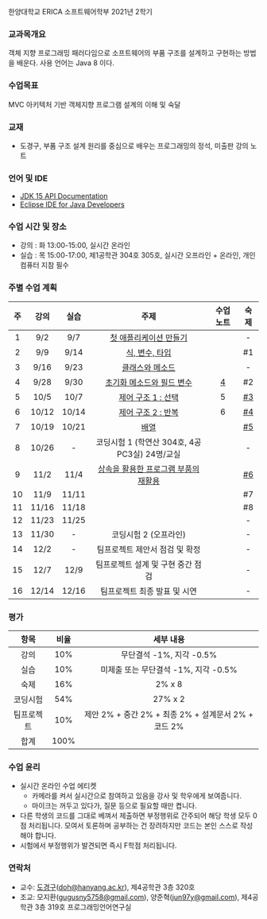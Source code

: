 한양대학교 ERICA 소프트웨어학부 2021년 2학기

### 교과목개요

객체 지향 프로그래밍 패러다임으로 소프트웨어의 부품 구조를 설계하고 구현하는 방법을 배운다.
사용 언어는 Java 8 이다.

### 수업목표

MVC 아키텍처 기반 객체지향 프로그램 설계의 이해 및 숙달

### 교재
- 도경구, 부품 구조 설계 원리를 중심으로 배우는 프로그래밍의 정석, 미출판 강의 노트

### 언어 및 IDE
- [JDK 15 API Documentation](https://docs.oracle.com/en/java/javase/15/docs/api/index.html)
- [Eclipse IDE for Java Developers](https://www.eclipse.org/downloads/)

### 수업 시간 및 장소

- 강의 : 화 13:00-15:00, 실시간 온라인 
- 실습 : 목 15:00-17:00, 제1공학관 304호 305호, 실시간 오프라인 + 온라인, 개인 컴퓨터 지참 필수


### 주별 수업 계획

| 주 | 강의 | 실습 | 주제 | 수업 노트 | 숙제 |
|:----:|:-----:|:-----:|:-----:|:-----:|:-----:|
|  1 | 9/2 | 9/7 | [첫 애플리케이션 만들기](notes/lecture01.pdf)  | | - |
|  2 | 9/9 | 9/14 | [식, 변수, 타입](notes/lecture02.pdf) | | #1 |
|  3 | 9/16 | 9/23 |[클래스와 메소드](notes/lecture03.pdf) | |  - |
|  4 | 9/28 | 9/30 | [초기화 메소드와 필드 변수](notes/lecture04.pdf) | [4](notes/notes04.md) |  #2 |
|  5 | 10/5 | 10/7 | [제어 구조 1 : 선택](notes/lecture05.pdf) | 5|  [#3](notes/notes05.md) |
|  6 | 10/12 | 10/14 | [제어 구조 2 : 반복](notes/lecture06.pdf) | 6 |  [#4](notes/notes06.md) |
|  7 | 10/19 | 10/21 | [배열](notes/lecture07.pdf) | |  [#5](notes/notes07.md) |
|  8 | 10/26 | - | 코딩시험 1 (학연산 304호, 4공 PC3실) 24명/교실 | | - |
|  9 | 11/2 | 11/4 | [상속을 활용한 프로그램 부품의 재활용](notes/lecture08.pdf) | |  [#6](notes/notes08.md)  |
| 10 | 11/9 | 11/11 |  | | #7 |
| 11 | 11/16 | 11/18 |  | | #8 |
| 12 | 11/23 | 11/25 |  | | - |
| 13 | 11/30 | - | 코딩시험 2 (오프라인) | | - |
| 14 | 12/2 | - | 팀프로젝트 제안서 점검 및 확정 | | - |
| 15 | 12/7 | 12/9 | 팀프로젝트 설계 및 구현 중간 점검 | | - |
| 16 | 12/14 | 12/16 | 팀프로젝트 최종 발표 및 시연 | | - |

### 평가

| 항목 | 비율 | 세부 내용 |
|:---:|:---:|:---:|
| 강의 | 10% | 무단결석 -1%, 지각 -0.5% |
| 실습 | 10% | 미제출 또는 무단결석 -1%, 지각 -0.5% |
| 숙제 | 16% | 2% x 8 |
| 코딩시험 | 54% | 27% x 2 |
| 팀프로젝트 | 10% | 제안 2% + 중간 2% + 최종 2% + 설계문서 2% + 코드 2% |
| 합계 | 100% |  |

### 수업 윤리

- 실시간 온라인 수업 에티켓 
  - 카메라를 켜서 실시간으로 참여하고 있음을 강사 및 학우에게 보여줍니다.
  - 마이크는 꺼두고 있다가, 질문 등으로 필요할 때만 켭니다.
- 다른 학생의 코드를 그대로 베껴서 제출하면 부정행위로 간주되어 해당 학생 모두 0점 처리됩니다. 모여서 토론하며 공부하는 건 장려하지만 코드는 본인 스스로 작성해야 합니다.
- 시험에서 부정행위가 발견되면 즉시 F학점 처리됩니다.

### 연락처

- 교수: [도경구](http://doggzone.github.io/home)(doh@hanyang.ac.kr), 제4공학관 3층 320호
- 조교: 모지환(gugusny5758@gmail.com), 양준혁(jun97y@gmail.com), 제4공학관 3층 319호 프로그래밍언어연구실

